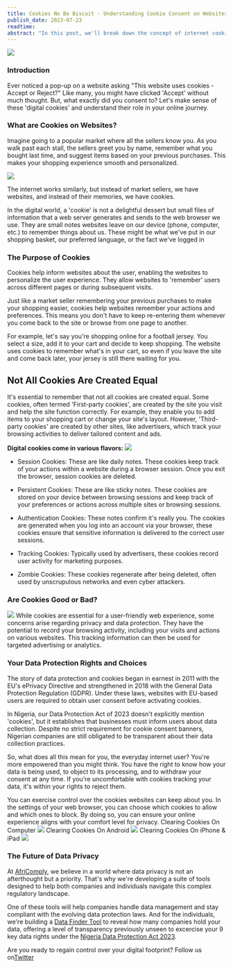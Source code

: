 ```yaml
---
title: Cookies No Be Biscuit - Understanding Cookie Consent on Websites
publish_date: 2023-07-23 
readtime:
abstract: "In this post, we'll break down the concept of internet cookies and data protection into digestible pieces. Think of it this way - just as vendors at your local market remember your face and preferences, websites use cookies to recognize and remember you. But wouldn't you want to know if someone is sharing news about your purchases? Similarly, it's important for websites to tell you what they're doing with your data. Data protection laws enforce this transparency, serving as community guidelines for the virtual world."
---
```


<img src="second/cookie.png"/>

### Introduction
Ever noticed a pop-up on a website asking "This website uses cookies - Accept or Reject?" Like many, you might have clicked 'Accept' without much thought. But, what exactly did you consent to? Let's make sense of these 'digital cookies' and understand their role in your online journey.

### What are Cookies on Websites?
Imagine going to a popular market where all the sellers know you. As you walk past each stall, the sellers greet you by name, remember what you bought last time, and suggest items based on your previous purchases. This makes your shopping experience smooth and personalized.

<img src="second/kp2.png"/>

The internet works similarly, but instead of market sellers, we have websites, and instead of their memories, we have cookies.

In the digital world, a 'cookie' is not a delightful dessert but small files of information that a web server generates and sends to the web browser we use. They are small notes websites leave on our device (phone, computer, etc.) to remember things about us. These might be what we've put in our shopping basket, our preferred language, or the fact we've logged in

### The Purpose of Cookies
Cookies help inform websites about the user, enabling the websites to personalize the user experience. They allow websites to 'remember' users across different pages or during subsequent visits. 

Just like a market seller remembering your previous purchases to make your shopping easier, cookies help websites remember your actions and preferences. This means you don't have to keep re-entering them whenever you come back to the site or browse from one page to another.

For example, let's say you're shopping online for a football jersey. You select a size, add it to your cart and decide to keep shopping. The website uses cookies to remember what's in your cart, so even if you leave the site and come back later, your jersey is still there waiting for you.

## Not All Cookies Are Created Equal
It's essential to remember that not all cookies are created equal. Some cookies, often termed 'First-party cookies', are created by the site you visit and help the site function correctly. For example, they enable you to add items to your shopping cart or change your site's layout. However, 'Third-party cookies' are created by other sites, like advertisers, which track your browsing activities to deliver tailored content and ads.

**Digital cookies come in various flavors:**
<img src="second/kp1.png"/>

- Session Cookies: These are like daily notes. These cookies keep track of your actions within a website during a browser session. Once you exit the browser, session cookies are deleted.

- Persistent Cookies: These are like sticky notes. These cookies are stored on your device between browsing sessions and keep track of your preferences or actions across multiple sites or browsing sessions.

- Authentication Cookies: These notes confirm it's really you. The cookies are generated when you log into an account via your browser, these cookies ensure that sensitive information is delivered to the correct user sessions.

- Tracking Cookies: Typically used by advertisers, these cookies record user activity for marketing purposes.

- Zombie Cookies: These cookies regenerate after being deleted, often used by unscrupulous networks and even cyber attackers.


### Are Cookies Good or Bad?
<img src="second/rise.png"/>
While cookies are essential for a user-friendly web experience, some concerns arise regarding privacy and data protection. They have the potential to record your browsing activity, including your visits and actions on various websites. This tracking information can then be used for targeted advertising or analytics.

### Your Data Protection Rights and Choices
The story of data protection and cookies began in earnest in 2011 with the EU's ePrivacy Directive and strengthened in 2018 with the General Data Protection Regulation (GDPR). Under these laws, websites with EU-based users are required to obtain user consent before activating cookies.

In Nigeria, our Data Protection Act of 2023 doesn't explicitly mention 'cookies', but it establishes that businesses must inform users about data collection. Despite no strict requirement for cookie consent banners, Nigerian companies are still obligated to be transparent about their data collection practices.

So, what does all this mean for you, the everyday internet user? You're more empowered than you might think. You have the right to know how your data is being used, to object to its processing, and to withdraw your consent at any time. If you're uncomfortable with cookies tracking your data, it's within your rights to reject them.

You can exercise control over the cookies websites can keep about you. In the settings of your web browser, you can choose which cookies to allow and which ones to block. By doing so, you can ensure your online experience aligns with your comfort level for privacy.
Clearing Cookies On Computer <img src="second/comp.png"/>
Clearing Cookies On Android <img src="second/droid.png"/>
Clearing Cookies On iPhone & iPad  <img src="ipad/comp.png"/>




### The Future of Data Privacy
At [AfriComply](https://africomply.ovabor.xyz/), we believe in a world where data privacy is not an afterthought but a priority. That's why we're developing a suite of tools designed to help both companies and individuals navigate this complex regulatory landscape.

One of these tools will help companies handle data management and stay compliant with the evolving data protection laws. And for the individuals, we're building a [Data Finder Tool](https://rights.africomply.com/) to reveal how many companies hold your data, offering a level of transparency previously unseen to excercise your 9 key data rights under the [Nigeria Data Protection Act 2023](https://ndpb.gov.ng/Files/Nigeria_Data_Protection_Act_2023.pdf).

Are you ready to regain control over your digital footprint? Follow us on[Twitter](https://twitter.com/africomply)
